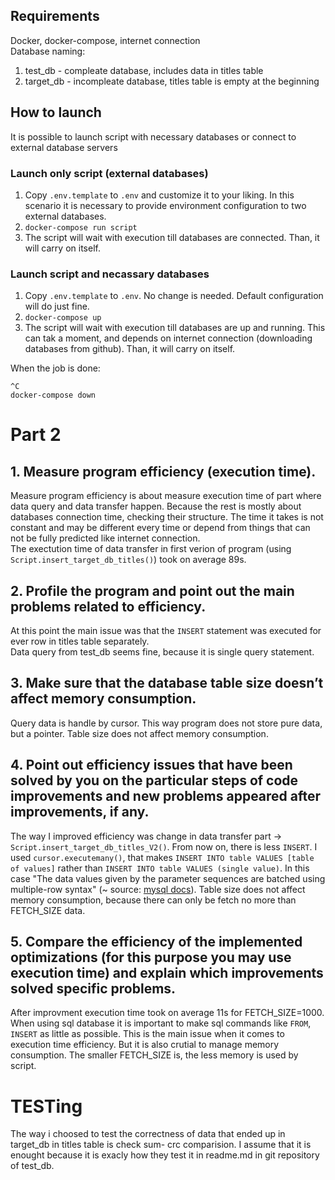 ## Requirements
Docker, docker-compose, internet connection\
Database naming:
1. test_db - compleate database, includes data in titles table
2. target_db - incompleate database, titles table is empty at the beginning

## How to launch
It is possible to launch script with necessary databases or connect to external database servers

### Launch only script (external databases)
1. Copy `.env.template` to `.env` and customize it to your liking. In this scenario it is necessary to provide environment configuration to two external databases. 
2. `docker-compose run script` 
3. The script will wait with execution till databases are connected. Than, it will carry on itself.

### Launch script and necassary databases
1. Copy `.env.template` to `.env`. No change is needed. Default configuration will do just fine.
2. `docker-compose up`
3. The script will wait with execution till databases are up and running. This can tak a moment, and depends on internet connection (downloading databases from github). Than, it will carry on itself.

When the job is done:

```schell
^C
docker-compose down
```

# Part 2
## 1. Measure program efficiency (execution time).
Measure program efficiency is about measure execution time of part where data query and data transfer happen. Because the rest is mostly about databases connection time, checking their structure. The time it takes is not constant and may be different every time or depend from things that can not be fully predicted like internet connection.\
The exectution time of data transfer in first verion of program (using `Script.insert_target_db_titles()`) took on average 89s.

## 2. Profile the program and point out the main problems related to efficiency.
At this point the main issue was that the `INSERT` statement was executed for ever row in titles table separately.\
Data query from test_db seems fine, because it is single query statement.

## 3. Make sure that the database table size doesn’t affect memory consumption.
Query data is handle by cursor. This way program does not store pure data, but a pointer. Table size does not affect memory consumption.

## 4. Point out efficiency issues that have been solved by you on the particular steps of code improvements and new problems appeared after improvements, if any.
The way I improved efficiency was change in data transfer part -> `Script.insert_target_db_titles_V2()`. From now on, there is less `INSERT`. I used `cursor.executemany()`, that makes `INSERT INTO table VALUES [table of values]` rather than `INSERT INTO table VALUES (single value)`. In this case "The data values given by the parameter sequences are batched using multiple-row syntax" (~ source: [mysql docs](https://dev.mysql.com/doc/connector-python/en/connector-python-api-mysqlcursor-executemany.html)). Table size does not affect memory consumption, because there can only be fetch no more than FETCH_SIZE data.

## 5. Compare the efficiency of the implemented optimizations (for this purpose you may use execution time) and explain which improvements solved specific problems.
After improvment execution time took on average 11s for FETCH_SIZE=1000. 
When using sql database it is important to make sql commands like `FROM`, `INSERT` as little as possible. This is the main issue when it comes to execution time efficiency. But it is also crutial to manage memory consumption. The smaller FETCH_SIZE is, the less memory is used by script. 

# TESTing
The way i choosed to test the correctness of data that ended up in target_db in titles table is check sum- crc comparision. I assume that it is enought because it is exacly how they test it in readme.md in git repository of test_db.